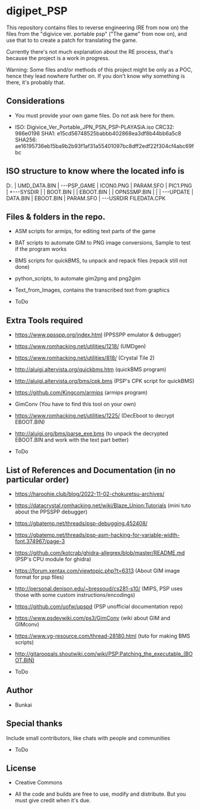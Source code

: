 # digipet_PSP

This repository contains files to reverse engineering (RE from now on) the files from the "digivice ver. portable psp" ("The game" from now on), and use that to to create a patch for translating the game.

Currently there's not much explanation about the RE process, that's because the project is a work in progress.

Warning: Some files and/or methods of this project might be only as a POC, hence they lead nowhere further on. If you don't know why something is there, it's probably that.

## Considerations

- You must provide your own game files. Do not ask here for them. 

- ISO: Digivice_Ver_Portable_JPN_PSN_PSP-PLAYASiA.iso
       CRC32:  986e0198
       SHA1:   e15cd56748525babbb402868ea3df8b44bb6a5c8
       SHA256: ae16195736eb15ba9b2b93f1af31a55401097bc8dff2edf22f304cf4abc69fbc

## ISO structure to know where the located info is

D:.
|   UMD_DATA.BIN
|
\---PSP_GAME
    |   ICON0.PNG
    |   PARAM.SFO
    |   PIC1.PNG
    |
    +---SYSDIR
    |   |   BOOT.BIN
    |   |   EBOOT.BIN
    |   |   OPNSSMP.BIN
    |   |
    |   \---UPDATE
    |           DATA.BIN
    |           EBOOT.BIN
    |           PARAM.SFO
    |
    \---USRDIR
            FILEDATA.CPK

## Files & folders in the repo.

- ASM scripts for armips, for editing text parts of the game

- BAT scripts to automate GIM to PNG image conversions, Sample to test if the program works

- BMS scripts for quickBMS, tu unpack and repack files (repack still not done)

- python_scripts, to automate gim2png and png2gim

- Text_from_Images, contains the transcribed text from graphics

- ToDo

## Extra Tools required

- https://www.ppsspp.org/index.html (PPSSPP emulator & debugger)

- https://www.romhacking.net/utilities/1218/ (UMDgen)

- https://www.romhacking.net/utilities/818/ (Crystal Tile 2)

- http://aluigi.altervista.org/quickbms.htm (quickBMS program)

- http://aluigi.altervista.org/bms/cpk.bms (PSP's CPK script for quickBMS)

- https://github.com/Kingcom/armips (armips program)

- GimConv (You have to find this tool on your own)

- https://www.romhacking.net/utilities/1225/ (DecEboot to decrypt EBOOT.BIN)

- http://aluigi.org/bms/parse_exe.bms (to unpack the decrypted EBOOT.BIN and work with the text part better)

- ToDo

## List of References and Documentation (in no particular order)

- https://haroohie.club/blog/2022-11-02-chokuretsu-archives/

- https://datacrystal.romhacking.net/wiki/Blaze_Union:Tutorials (mini tuto about the PPSSPP debugger)

- https://gbatemp.net/threads/psp-debugging.452408/

- https://gbatemp.net/threads/psp-asm-hacking-for-variable-width-font.374967/page-3

- https://github.com/kotcrab/ghidra-allegrex/blob/master/README.md (PSP's CPU module for ghidra)

- https://forum.xentax.com/viewtopic.php?t=6313 (About GIM image format for psp files)

- http://personal.denison.edu/~bressoud/cs281-s10/ (MIPS, PSP uses those with some custom instructions/encodings)

- https://github.com/uofw/upspd (PSP unofficial documentation repo)

- https://www.psdevwiki.com/ps3/GimConv (wiki about GIM and GIMconv)

- https://www.vg-resource.com/thread-28180.html (tuto for making BMS scripts)

- http://gitaroopals.shoutwiki.com/wiki/PSP:Patching_the_executable_(BOOT.BIN)

- ToDo

## Author

 - Bunkai

## Special thanks

Include small contributors, like chats with people and communities

- ToDo

## License

 - Creative Commons

 - All the code and builds are free to use, modify and distribute. But you must give credit when it's due.
